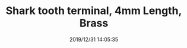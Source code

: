 ﻿---
layout: post 
title: Shark tooth terminal, 4mm Length, Brass
tags: Sharktooth
categories: housing-terminal
overview: Shark tooth terminal, 4mm Length, Brass
series: Faston
part_number: qw09
thumb_img: static/202006/216-thumb-20200629074859.jpg
small_img: static/202006/216-20200629074859.jpg
date: 2019/12/31 14:05:35
---



